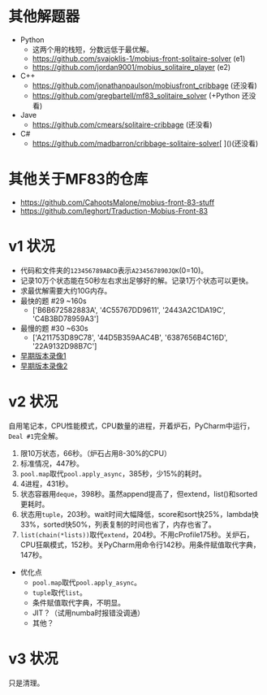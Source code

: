 # 其他解题器
* Python
  * 这两个用的栈短，分数远低于最优解。
  * https://github.com/svajoklis-1/mobius-front-solitaire-solver (e1)
  * https://github.com/jordan9001/mobius_solitaire_player (e2)
* C++
  * https://github.com/jonathanpaulson/mobiusfront_cribbage (还没看)
  * https://github.com/gregbartell/mf83_solitaire_solver (+Python 还没看)
* Jave
  * https://github.com/cmears/solitaire-cribbage (还没看)
* C#
  * https://github.com/madbarron/cribbage-solitaire-solver[ ]()(还没看)
# 其他关于MF83的仓库
* https://github.com/CahootsMalone/mobius-front-83-stuff
* https://github.com/leghort/Traduction-Mobius-Front-83
# v1 状况
* 代码和文件夹的`123456789ABCD`表示`A234567890JQK`(0=10)。  
* 记录10万个状态能在50秒左右求出足够好的解。记录1万个状态可以更快。
* 求最优解需要大约10G内存。
* 最快的题 #29 ~160s
  * ['B6B672582883A', '4C55767DD9611', '2443A2C1DA19C', 'C4B3BD78959A3']
* 最慢的题 #30 ~630s
  * ['A211753D89C78', '44D5B359AAC4B', '6387656B4C16D', '22A9132D98B7C']
* [早期版本录像1](https://www.bilibili.com/video/BV1QL411j7t4)
* [早期版本录像2](https://www.bilibili.com/video/BV1hm4y1X7LH)
# v2 状况
自用笔记本，CPU性能模式，CPU数量的进程，开着炉石，PyCharm中运行，`Deal #1`完全解。
  1. 限10万状态，66秒。（炉石占用8-30%的CPU）
  2. 标准情况，447秒。
  3. `pool.map`取代`pool.apply_async`，385秒，少15%的耗时。
  4. 4进程，431秒。
  5. 状态容器用`deque`，398秒。虽然append提高了，但extend，list()和sorted更耗时。
  6. 状态用`tuple`，203秒。wait时间大幅降低，score和sort快25%，lambda快33%，sorted快50%，列表复制的时间也省了，内存也省了。
  7. `list(chain(*lists))`取代`extend`，204秒。不用cProfile175秒。关炉石，CPU狂飙模式，152秒。关PyCharm用命令行142秒。用条件赋值取代字典，147秒。
* 优化点
  * `pool.map`取代`pool.apply_async`。
  * `tuple`取代`list`。
  * 条件赋值取代字典，不明显。
  * JIT？（试用numba时报错没调通）
  * 其他？
# v3 状况
只是清理。